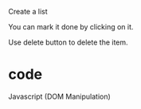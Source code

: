 Create a list 

You can mark it done by clicking on it.

Use delete button to delete the item.

# code
Javascript (DOM Manipulation)
